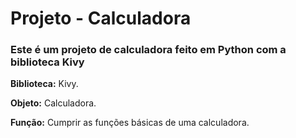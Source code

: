 # Projeto - Calculadora
### Este é um projeto de calculadora feito em Python com a biblioteca Kivy
**Biblioteca:** Kivy.


**Objeto:** Calculadora.


**Função:** Cumprir as funções básicas de uma calculadora.
